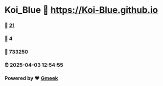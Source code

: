 # Koi_Blue :link: https://Koi-Blue.github.io 
### :page_facing_up: [21](https://Koi-Blue.github.io/tag.html) 
### :speech_balloon: 4 
### :hibiscus: 733250 
### :alarm_clock: 2025-04-03 12:54:55 
### Powered by :heart: [Gmeek](https://github.com/Meekdai/Gmeek)
